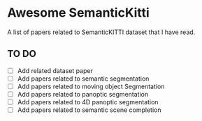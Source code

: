 # Awesome SemanticKitti
A list of papers related to SemanticKITTI dataset that I have read.

## TO DO

- [ ] Add related dataset paper
- [ ] Add papers related to semantic segmentation
- [ ] Add papers related to moving object Segmentation
- [ ] Add papers related to panoptic segmentation
- [ ] Add papers related to 4D panoptic segmentation
- [ ] Add papers related to semantic scene completion
